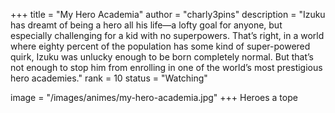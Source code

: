 +++
title = "My Hero Academia"
author = "charly3pins"
description = "Izuku has dreamt of being a hero all his life—a lofty goal for anyone, but especially challenging for a kid with no superpowers. That’s right, in a world where eighty percent of the population has some kind of super-powered quirk, Izuku was unlucky enough to be born completely normal. But that’s not enough to stop him from enrolling in one of the world’s most prestigious hero academies."
rank = 10
status = "Watching"

image = "/images/animes/my-hero-academia.jpg"
+++
Heroes a tope
